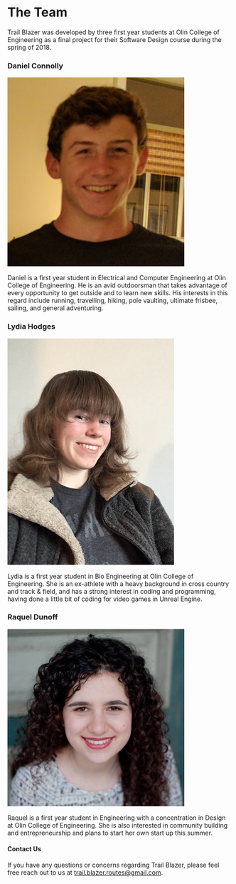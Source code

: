 # The Team
Trail Blazer was developed by three first year students at Olin College of Engineering as a final project for their Software Design course during the spring of 2018.

### Daniel Connolly

![alt text](images/Dan_smaller.png)

Daniel is a first year student in Electrical and Computer Engineering at Olin College of Engineering. He is an avid outdoorsman that takes advantage of every opportunity to get outside and to learn new skills. His interests in this regard include running, travelling, hiking, pole vaulting, ultimate frisbee, sailing, and general adventuring.

### Lydia Hodges
![alt text](images/Profile_Pic_smaller.jpg)

Lydia is a first year student in Bio Engineering at Olin College of Engineering. She is an ex-athlete with a heavy background in cross country and track & field, and has a strong interest in coding and programming, having done a little bit of coding for video games in Unreal Engine.

### Raquel Dunoff
![alt text](images/small_profile.jpg)

Raquel is a first year student in Engineering with a concentration in Design at Olin College of Engineering. She is also interested in community building and entrepreneurship and plans to start her own start up this summer. 

#### Contact Us
If you have any questions or concerns regarding Trail Blazer, please feel free reach out to us at <a href="trail.blazer.routes@gmail.com">trail.blazer.routes@gmail.com</a>.
